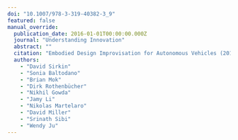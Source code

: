 ```yaml
---
doi: "10.1007/978-3-319-40382-3_9"
featured: false
manual_override:
  publication_date: 2016-01-01T00:00:00.000Z
  journal: "Understanding Innovation"
  abstract: ""
  citation: "Embodied Design Improvisation for Autonomous Vehicles (2016)"
  authors:
    - "David Sirkin"
    - "Sonia Baltodano"
    - "Brian Mok"
    - "Dirk Rothenbücher"
    - "Nikhil Gowda"
    - "Jamy Li"
    - "Nikolas Martelaro"
    - "David Miller"
    - "Srinath Sibi"
    - "Wendy Ju"
---
```


<!-- You can add additional content about this publication here if needed -->
